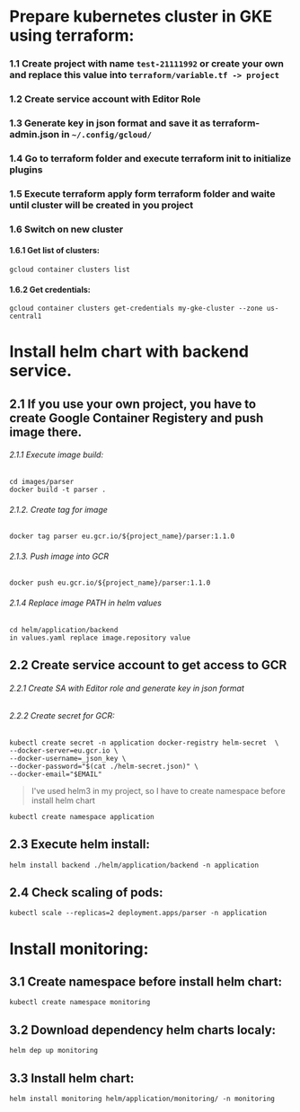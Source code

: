# Prepare kubernetes cluster in GKE using terraform:
### 1.1 Create project with name `test-21111992` or create your own and replace this value into `terraform/variable.tf -> project`
### 1.2 Create service account with Editor Role
### 1.3 Generate key in json format and save it as terraform-admin.json in `~/.config/gcloud/`
### 1.4 Go to terraform folder and execute terraform init to initialize plugins
### 1.5 Execute terraform apply form terraform folder and waite until cluster will be created in you project
### 1.6 Switch on new cluster
#### 1.6.1 Get list of clusters:
```
gcloud container clusters list
```
#### 1.6.2 Get credentials:
```
gcloud container clusters get-credentials my-gke-cluster --zone us-central1
```
# Install helm chart with backend service.

## 2.1 If you use your own project, you have to create Google Container Registery and push image there.
###### 2.1.1 Execute image build:
```
cd images/parser
docker build -t parser .
```
###### 2.1.2. Create tag for image
```
docker tag parser eu.gcr.io/${project_name}/parser:1.1.0
```
###### 2.1.3. Push image into GCR
```
docker push eu.gcr.io/${project_name}/parser:1.1.0
```
###### 2.1.4 Replace image PATH in helm values
```
cd helm/application/backend
in values.yaml replace image.repository value
```
## 2.2 Create service account to get access to GCR
###### 2.2.1 Create SA with Editor role and generate key in json format
###### 2.2.2 Create secret for GCR:
```
kubectl create secret -n application docker-registry helm-secret  \
--docker-server=eu.gcr.io \
--docker-username=_json_key \
--docker-password="$(cat ./helm-secret.json)" \
--docker-email="$EMAIL"
```
> I've used helm3 in my project, so I have to create namespace before install helm chart
```
kubectl create namespace application
```
## 2.3 Execute helm install:
```
helm install backend ./helm/application/backend -n application
```
## 2.4 Check scaling of pods:
```
kubectl scale --replicas=2 deployment.apps/parser -n application
```
# Install monitoring:
## 3.1 Create namespace before install helm chart:
```
kubectl create namespace monitoring
```
## 3.2 Download dependency helm charts localy:
```
helm dep up monitoring
```
## 3.3 Install helm chart:
```
helm install monitoring helm/application/monitoring/ -n monitoring
```

